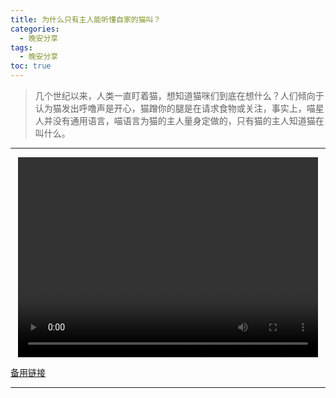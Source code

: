 ```yaml
---
title: 为什么只有主人能听懂自家的猫叫？
categories:
  - 晚安分享
tags:
  - 晚安分享
toc: true 
---
```



> 几个世纪以来，人类一直盯着猫，想知道猫咪们到底在想什么？人们倾向于认为猫发出呼噜声是开心，猫蹭你的腿是在请求食物或关注，事实上，喵星人并没有通用语言，喵语言为猫的主人量身定做的，只有猫的主人知道猫在叫什么。


---

<p style="text-align:center">
   <video width="480" height="320" controls>
       <source src="/video/24.mp4">
   </video>
</p>
 <p><a href="/video/24.mp4">备用链接</a></p>
 
---





